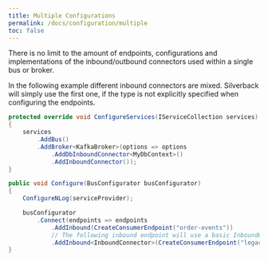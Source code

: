 ```yaml
---
title: Multiple Configurations
permalink: /docs/configuration/multiple
toc: false
---
```


There is no limit to the amount of endpoints, configurations and implementations of the inbound/outbound connectors used within a single bus or broker.

In the following example different inbound connectors are mixed. Silverback will simply use the first one, if the type is not explicitly specified when configuring the endpoints.

```c#
protected override void ConfigureServices(IServiceCollection services)
{
    services
        .AddBus()
        .AddBroker<KafkaBroker>(options => options
            .AddDbInboundConnector<MyDbContext>()
            .AddInboundConnector());
}

public void Configure(BusConfigurator busConfigurator)
{
    ConfigureNLog(serviceProvider);

    busConfigurator
        .Connect(endpoints => endpoints
            .AddInbound(CreateConsumerEndpoint("order-events"))
            // The following inbound endpoint will use a basic InboundConnector instead of the default LoggedInboundConnector
            .AddInbound<InboundConnector>(CreateConsumerEndpoint("legacy-messages")));
}
```
